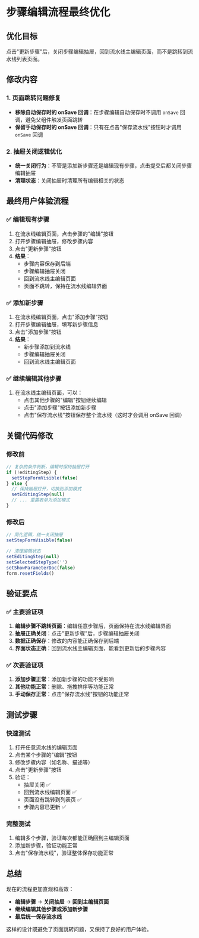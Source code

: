 # 步骤编辑流程最终优化

## 优化目标
点击"更新步骤"后，关闭步骤编辑抽屉，回到流水线主编辑页面，而不是跳转到流水线列表页面。

## 修改内容

### 1. 页面跳转问题修复
- **移除自动保存时的 onSave 回调**：在步骤编辑自动保存时不调用 `onSave` 回调，避免父组件触发页面跳转
- **保留手动保存时的 onSave 回调**：只有在点击"保存流水线"按钮时才调用 `onSave` 回调

### 2. 抽屉关闭逻辑优化
- **统一关闭行为**：不管是添加新步骤还是编辑现有步骤，点击提交后都关闭步骤编辑抽屉
- **清理状态**：关闭抽屉时清理所有编辑相关的状态

## 最终用户体验流程

### ✅ 编辑现有步骤
1. 在流水线编辑页面，点击步骤的"编辑"按钮
2. 打开步骤编辑抽屉，修改步骤内容
3. 点击"更新步骤"按钮
4. **结果**：
   - 步骤内容保存到后端
   - 步骤编辑抽屉关闭
   - 回到流水线主编辑页面
   - 页面不跳转，保持在流水线编辑界面

### ✅ 添加新步骤
1. 在流水线编辑页面，点击"添加步骤"按钮
2. 打开步骤编辑抽屉，填写新步骤信息
3. 点击"添加步骤"按钮
4. **结果**：
   - 新步骤添加到流水线
   - 步骤编辑抽屉关闭
   - 回到流水线主编辑页面

### ✅ 继续编辑其他步骤
1. 在流水线主编辑页面，可以：
   - 点击其他步骤的"编辑"按钮继续编辑
   - 点击"添加步骤"按钮添加新步骤
   - 点击"保存流水线"按钮保存整个流水线（这时才会调用 onSave 回调）

## 关键代码修改

### 修改前
```typescript
// 复杂的条件判断，编辑时保持抽屉打开
if (!editingStep) {
  setStepFormVisible(false)
} else {
  // 保持抽屉打开，切换到添加模式
  setEditingStep(null)
  // ... 重置表单为添加模式
}
```

### 修改后
```typescript
// 简化逻辑，统一关闭抽屉
setStepFormVisible(false)

// 清理编辑状态
setEditingStep(null)
setSelectedStepType('')
setShowParameterDoc(false)
form.resetFields()
```

## 验证要点

### ✅ 主要验证项
1. **编辑步骤不跳转页面**：编辑任意步骤后，页面保持在流水线编辑界面
2. **抽屉正确关闭**：点击"更新步骤"后，步骤编辑抽屉关闭
3. **数据正确保存**：修改的内容能正确保存到后端
4. **界面状态正确**：回到流水线主编辑页面，能看到更新后的步骤内容

### ✅ 次要验证项
1. **添加步骤正常**：添加新步骤的功能不受影响
2. **其他功能正常**：删除、拖拽排序等功能正常
3. **手动保存正常**：点击"保存流水线"按钮的功能正常

## 测试步骤

### 快速测试
1. 打开任意流水线的编辑页面
2. 点击某个步骤的"编辑"按钮
3. 修改步骤内容（如名称、描述等）
4. 点击"更新步骤"按钮
5. 验证：
   - 抽屉关闭 ✅
   - 回到流水线编辑页面 ✅  
   - 页面没有跳转到列表页 ✅
   - 步骤内容已更新 ✅

### 完整测试
1. 编辑多个步骤，验证每次都能正确回到主编辑页面
2. 添加新步骤，验证功能正常
3. 点击"保存流水线"，验证整体保存功能正常

## 总结
现在的流程更加直观和高效：
- **编辑步骤** → **关闭抽屉** → **回到主编辑页面**
- **继续编辑其他步骤或添加新步骤**
- **最后统一保存流水线**

这样的设计既避免了页面跳转问题，又保持了良好的用户体验。
